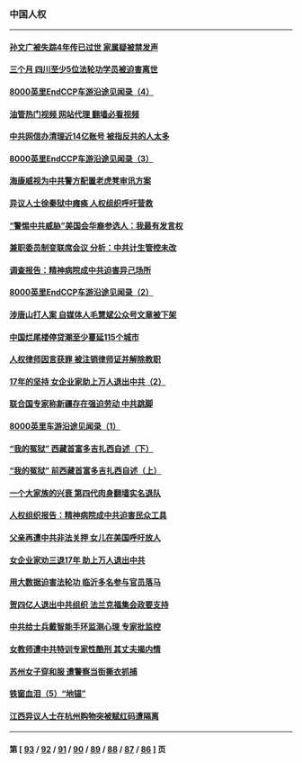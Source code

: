 ### 中国人权
---
#### [孙文广被失踪4年传已过世 家属疑被禁发声](../../pages/ncid278/n13807343.md?08221245) 
#### [三个月 四川至少5位法轮功学员被迫害离世](../../pages/ncid278/n13807221.md?08221245) 
#### [8000英里EndCCP车游沿途见闻录（4）](../../pages/ncid278/n13805546.md?08221245) 
#### [油管热门视频 网站代理 翻墙必看视频](http://209.222.30.114:81/youtube.html?08221245)
#### [中共网信办清理近14亿账号 被指反共的人太多](../../pages/ncid278/n13806772.md?08221245) 
#### [8000英里EndCCP车游沿途见闻录（3）](../../pages/ncid278/n13805468.md?08221245) 
#### [海康威视为中共警方配置老虎凳审讯方案](../../pages/ncid278/n13798469.md?08221245) 
#### [异议人士徐秦狱中瘫痪 人权组织呼吁营救](../../pages/ncid278/n13806665.md?08221245) 
#### [“警惕中共威胁”美国会华裔参选人：我最有发言权](../../pages/ncid278/n13806422.md?08221245) 
#### [兼职委员制变联席会议 分析：中共计生管控未改](../../pages/ncid278/n13806395.md?08221245) 
#### [调查报告：精神病院成中共迫害异己场所](../../pages/ncid278/n13806163.md?08221245) 
#### [8000英里EndCCP车游沿途见闻录（2）](../../pages/ncid278/n13805436.md?08221245) 
#### [涉唐山打人案 自媒体人毛慧斌公众号文章被下架](../../pages/ncid278/n13806105.md?08221245) 
#### [中国烂尾楼停贷潮至少蔓延115个城市](../../pages/ncid278/n13805842.md?08221245) 
#### [人权律师因言获罪 被注销律师证并解除教职](../../pages/ncid278/n13805685.md?08221245) 
#### [17年的坚持 女企业家助上万人退出中共（2）](../../pages/ncid278/n13804755.md?08221245) 
#### [联合国专家称新疆存在强迫劳动 中共跳脚](../../pages/ncid278/n13805421.md?08221245) 
#### [8000英里车游沿途见闻录（1）](../../pages/ncid278/n13804859.md?08221245) 
#### [“我的冤狱” 西藏首富多吉扎西自述（下）](../../pages/ncid278/n13805367.md?08221245) 
#### [“我的冤狱” 前西藏首富多吉扎西自述（上）](../../pages/ncid278/n13805057.md?08221245) 
#### [一个大家族的兴衰 第四代肉身翻墙实名退队](../../pages/ncid278/n13804661.md?08221245) 
#### [人权组织报告：精神病院成中共迫害民众工具](../../pages/ncid278/n13804311.md?08221245) 
#### [父亲再遭中共非法关押 女儿在美国呼吁放人](../../pages/ncid278/n13804643.md?08221245) 
#### [女企业家劝三退17年 助上万人退出中共](../../pages/ncid278/n13803984.md?08221245) 
#### [用大数据迫害法轮功 临沂多名参与官员落马](../../pages/ncid278/n13803374.md?08221245) 
#### [贺四亿人退出中共组织 法兰克福集会政要支持](../../pages/ncid278/n13803117.md?08221245) 
#### [中共给士兵戴智能手环监测心理 专家批监控](../../pages/ncid278/n13803076.md?08221245) 
#### [女教师遭中共特训专家性酷刑 其丈夫揭内情](../../pages/ncid278/n13802924.md?08221245) 
#### [苏州女子穿和服 遭警察当街撕衣抓捕](../../pages/ncid278/n13802941.md?08221245) 
#### [铁窗血泪（5）“地锚”](../../pages/ncid278/n13801004.md?08221245) 
#### [江西异议人士在杭州购物突被赋红码遭隔离](../../pages/ncid278/n13802167.md?08221245) 

---
#### 第 [ [93](./93.md?08221245) / [92](./92.md?08221245) / [91](./91.md?08221245) / [90](./90.md?08221245) / [89](./89.md?08221245) / [88](./88.md?08221245) / [87](./87.md?08221245) / [86](./86.md?08221245) ] 页
